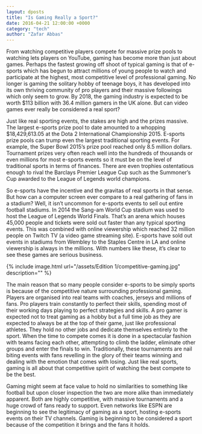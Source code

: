 ```yaml
---
layout: dposts
title: "Is Gaming Really a Sport?"
date: 2016-04-21 12:00:00 +0000
category: "tech"
author: "Zafar Abbas"
---
```

From watching competitive players compete for massive prize pools to watching lets players on YouTube, gaming has become more than just about games. Perhaps the fastest growing off shoot of typical gaming is that of e-sports which has begun to attract millions of young people to watch and participate at the highest, most competitive level of professional gaming. No longer is gaming the solitary hobby of teenage boys, it has developed into its own thriving community of pro players and their massive followings which only seem to grow. By 2018, the gaming industry is expected to be worth $113 billion with 36.4 million gamers in the UK alone. But can video games ever really be considered a real sport? 

Just like real sporting events, the stakes are high and the prizes massive. The largest e-sports prize pool to date amounted to a whopping $18,429,613.05 at the Dota 2 International Championship 2015. E-sports prize pools can trump even the largest traditional sporting events. For example, the Super Bowl 2015’s prize pool reached only 8.5 million dollars. Tournament prizes very often reach well into the hundreds of thousands or even millions for most e-sports events so it must be on the level of traditional sports in terms of finances. There are even trophies  ostentatious enough to rival the Barclays Premier League Cup such as the Summoner’s Cup awarded to the League of Legends world champions. 

So e-sports have the incentive and the gravitas of real sports in that sense. But how can a computer screen ever compare to a real gathering of fans in a stadium? Well, it isn’t uncommon for e-sports events to sell out entire football stadiums. In 2014 the Sang-am World Cup stadium was used to host the League of Legends World Finals. That’s an arena which houses 45,000 people and tickets were sold out faster than any typical sporting events. This was combined with online viewership which reached 32 million people on Twitch TV (a video game streaming site). E-sports have sold out events in stadiums from Wembley to the Staples Centre in LA and online viewership is always in the millions. With numbers like these, it’s clear to see these games are serious business. 

 {% include image.html url="/assets/Edition 1/competitive-gaming.jpg" description="" %}

The main reason that so many people consider e-sports to be simply sports is because of the competitive nature surrounding professional gaming. Players are organised into real teams with coaches, jerseys and millions of fans. Pro players train constantly to perfect their skills, spending most of their working days playing to perfect strategies and skills. A pro gamer is expected not to treat gaming as a hobby but a full time job as they are expected to always be at the top of their game, just like professional athletes. They hold no other jobs and dedicate themselves entirely to the sport. When the time to compete comes it is done in a spectacular fashion with teams facing each other, attempting to climb the ladder, eliminate other groups and enter the finals to win. Traditionally, these tournaments are nail biting events with fans revelling in the glory of their teams winning and dealing with the emotion that comes with losing. Just like real sports, gaming is all about that competitive spirit of watching the best compete to be the best. 

Gaming might seem at face value to hold no similarities to something like football but upon closer inspection the two are more alike than immediately apparent. Both are highly competitive, with massive tournaments and a huge crowd of fans ready to support. Even networks like ESPN are beginning to see the legitimacy of gaming as a sport, hosting e-sports events on their TV channels. Gaming is beginning to be considered a sport because of the competition it brings and the fans it holds. 
